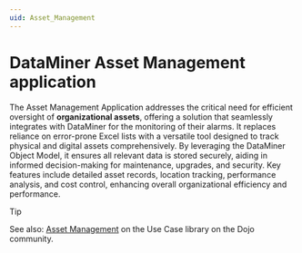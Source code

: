 ```yaml
---
uid: Asset_Management
---
```


# DataMiner Asset Management application

The Asset Management Application addresses the critical need for efficient oversight of **organizational assets**, offering a solution that seamlessly integrates with DataMiner for the monitoring of their alarms. It replaces reliance on error-prone Excel lists with a versatile tool designed to track physical and digital assets comprehensively. By leveraging the DataMiner Object Model, it ensures all relevant data is stored securely, aiding in informed decision-making for maintenance, upgrades, and security. Key features include detailed asset records, location tracking, performance analysis, and cost control, enhancing overall organizational efficiency and performance.

> [!TIP]
> See also: [Asset Management](https://community.dataminer.services/use-case/asset-management/) on the Use Case library on the Dojo community.